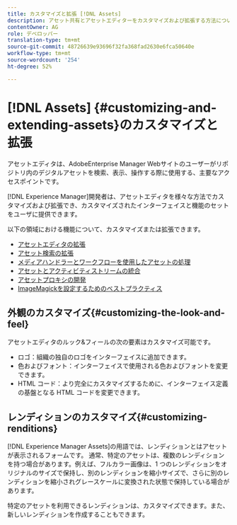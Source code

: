 ```yaml
---
title: カスタマイズと拡張 [!DNL Assets]
description: アセット共有とアセットエディターをカスタマイズおよび拡張する方法について説明します。これにより、ユーザーに合わせたインターフェイスと一連の機能が提供されます。
contentOwner: AG
role: デベロッパー
translation-type: tm+mt
source-git-commit: 48726639e93696f32fa368fad2630e6fca50640e
workflow-type: tm+mt
source-wordcount: '254'
ht-degree: 52%

---
```



# [!DNL Assets] {#customizing-and-extending-assets}のカスタマイズと拡張

アセットエディタは、AdobeEnterprise Manager Webサイトのユーザーがリポジトリ内のデジタルアセットを検索、表示、操作する際に使用する、主要なアクセスポイントです。

[!DNL Experience Manager]開発者は、アセットエディタを様々な方法でカスタマイズおよび拡張でき、カスタマイズされたインターフェイスと機能のセットをユーザに提供できます。

以下の領域における機能について、カスタマイズまたは拡張できます。

* [アセットエディタの拡張](asseteditorx.md)
* [アセット検索の拡張](searchx.md)
* [メディアハンドラーとワークフローを使用したアセットの処理](media-handlers.md)
* [アセットとアクティビティストリームの統合](extending-activity-stream.md)
* [アセットプロキシの開発](proxy.md)
* [ImageMagickを設定するためのベストプラクティス](best-practices-for-imagemagick.md)

## 外観のカスタマイズ{#customizing-the-look-and-feel}

アセットエディタのルック&amp;フィールの次の要素はカスタマイズ可能です。

* ロゴ：組織の独自のロゴをインターフェイスに追加できます。
* 色およびフォント：インターフェイスで使用される色およびフォントを変更できます。
* HTML コード：より完全にカスタマイズするために、インターフェイス定義の基盤となる HTML コードを変更できます。

## レンディションのカスタマイズ{#customizing-renditions}

[!DNL Experience Manager Assets]の用語では、レンディションとはアセットが表示されるフォームです。 通常、特定のアセットは、複数のレンディションを持つ場合があります。例えば、フルカラー画像は、1 つのレンディションをオリジナルのサイズで保持し、別のレンディションを縮小サイズで、さらに別のレンディションを縮小されグレースケールに変換された状態で保持している場合があります。

特定のアセットを利用できるレンディションは、カスタマイズできます。また、新しいレンディションを作成することもできます。
